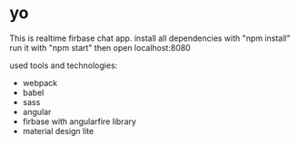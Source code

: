 # yo

This is realtime firbase chat app.
install all dependencies with "npm install"
run it with "npm start" then open localhost:8080

used tools and technologies:
* webpack
* babel
* sass
* angular
* firbase with angularfire library
* material design lite
